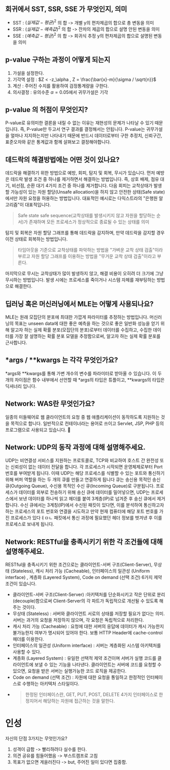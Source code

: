 ## 회귀에서 SST, SSR, SSE 가 무엇인지, 의미
- SST : $(실제값 - 평균)^2$ 의 합 -> 개별 y의 편차제곱의 합으로 총 변동을 의미
- SSR : $(실제값 - 예측값)^2$ 의 합 -> 잔차의 제곱의 합으로 설명 안된 변동을 의미
- SSE : $(예측값 - 평균)^2$ 의 합 -> 회귀식 추정 y의 편차제곱의 합으로 설명된 변동을 의미

## p-value 구하는 과정이 어떻게 되는지
1. 가설을 설정한다.
2. 기각역 설정 : $Z < -z_\alpha , Z = \frac{\bar{x}-m}{\sigma / \sqrt{n}}$
3. 계산 : 주어진 수치를 활용하여 검정통계량을 구한다.
4. 의사결정 : 유의수준 $\alpha = 0.05$에서 귀무가설은 기각

## p-value 의 허점이 무엇인지?
P-value로 유의미한 결론을 내릴 수 없는 이유는 재현성의 문제가 나타날 수 있기 때문입니다. 
즉, P-value만 두고서 연구 결과를 결정해서는 안됩니다. P-value는 귀무가설을 얼마나 지지하는지만 나타내기 때문에 반드시 데이터로부터 구한 추정치, 신뢰구간, 표준오차와 같은 통계값과 함께 살펴보고 결정해야합니다.

## 데드락의 해결방법에는 어떤 것이 있나요?
데드락을 해결하기 위한 방법으로 예방, 회피, 탐지 및 회복, 무시가 있습니다. 먼저 예방은 데드락 발생 조건 중 하나를 제거하면서 해결하는 방법입니다. 즉, 상호 배제, 점유 대기, 비선점, 순환 대기 4가지 조건 중 하나를 제거합니다.
다음 회피는 교착상태가 발생할 가능성이 있는 자원 할당(Unsafe allocation)을 하지 않고 안전한 상태(Safe state)에서만 자원 요청을 허용하는 방법입니다. 대표적인 예시로는 다익스트라의 "은행원 알고리즘"이 대표적입니다.
>Safe state
>safe sequence(교착상태를 발생시키지 않고 자원을 할당하는 순서)가 존재하며 모든 프로세스가 정상적으로 종료될 수 있는 상태를 의미


탐지 및 회복은 자원 할당 그래프를 통해 데드락을 감지하며, 만약 데드락을 감지할 경우 이전 상태로 회복하는 방법입니다.
> 타임아웃을 기준으로 교착상태를 파악하는 방법을 "가벼운 교착 상태 검출"이라 부르고
자원 할당 그래프를 이용하는 방법을 "무거운 교착 상태 검출"이라고 부른다.

마지막으로 무시는 교착상태가 많이 발생하지 않고, 해결 비용이 오히려 더 크기에 그냥 무시하는 방법입니다. 발생 시에는 프로세스를 죽이거나 시스템 자체를 재부팅하는 방법으로 해결한다.

## 딥러닝 혹은 머신러닝에서 MLE는  어떻게 사용되나요?
MLE는 원래 모집단의 분포에 최대한 가깝게 파라미터를 추정하는 방법입니다. 머신러닝의 목표는 unseen data에 대한 좋은 예측을 하는 것으로
좋은 일반화 성능을 얻기 위해 알고자 하는 실제 확률 분포(모집단의 분포)로부터 데이터를 수집하고, 수집한 데이터를 가장 잘 설명하는
확률 분포 모델을 추정함으로써, 알고자 하는 실제 확률 분포를 근사합니다.


## *args / **kwargs 는 각각 무엇인가요?
*args와 **kwargs를 통해 가변 개수의 변수를 파라미터로 받아올 수 있습니다. 이 두개의 차이점은 함수 내부에서 선언할 때 *args의 타입은 튜플이고, **kwargs의 타입은 딕셔너리 입니다.

## Network: WAS란 무엇인가요?
일종의 미들웨어로 웹 클라이언트의 요청 중 웹 애플리케이션이 동작하도록 지원하는 것을 목적으로 합니다. 일반적으로 컨테이너라는 용어로 쓰이고 Servlet, JSP, PHP 등의 프로그램으로 사용되고 있습니다.


## Network: UDP의 동작 과정에 대해 설명해주세요.
UDP는 비연결성 서비스를 지원하는 프로토콜로, TCP와 비교하여 호스트 간 완전성 또는 신뢰성이 없는 데이터 전달을 합니다.
각 프로세스가 시작되면 운영체제로부터 Port 번호를 부여받게 됩니다. 이때 UDP는 해당 프로세스를 식별할 수 있는 포트와 통신하기 위해 버퍼 역할을 하는 두 개의 큐를 만들고 연결하게 됩니다
큐는 송신용 목적인 송신 큐(Outgoing Queue), 수신용 목적인 수신 큐(Incoming Queue)로 구분됩니다.
프로세스가 데이터를 외부로 전송하기 위해 송신 큐에 데이터를 밀어넣으면, UDP는 프로세스에서 보낸 데이터를 하나씩 읽고 헤더를 붙여 3계층(IP)로 넘겨준 후 송신 큐에서 제거합니다.
수신 큐에서는 3계칭(IP)에서 수신된 패킷이 있다면, 이를 분석하여 통신하고자 하는 프로세스의 포트 번호와 연결을 시도하고 만약 현재 컴퓨터에 해당 포트 번호를 가진 프로세스가 있다ㅕㅁㄴ
패킷에서 통신 과정에 필요했던 헤더 정보를 벗겨낸 후 이를 프로세스로 보내게 됩니다.


## Network: RESTful을 충족시키기 위한 각 조건들에 대해 설명해주세요.
RESTful을 충족시키기 위한 조건으로는 클라이언트-서버 구조(Client-Server), 무상태 (Stateless), 캐시 처리 가능 (Cacheable), 인터페이스의 일관성 (Uniform interface)
, 계층화 (Layered System), Code on demand (선택 조건) 6가지 제약 조건이 있습니다.
- 클라이언트-서버 구조(Client-Server) :아키텍처를 단순화시키고 작은 단위로 분리(decouple)함으로써 Client-Server의 각 파트가 독립적으로 개선될 수 있도록 해주는 것이다.
- 무상태 (Stateless) : 서버와 클라이언트 서로의 상태를 저장할 필요가 없다는 의미. 서버는 과거의 요청을 저장하지 않으며, 각 요청은 독립적으로 처리한다.
- 캐시 처리 가능 (Cacheable) : 요청에 대한 서버의 응답에 데이터가 캐시 가능한지 불가능한지 여부가 명시되어 있어야 한다. 보통 HTTP Header에 cache-control 헤더를 이용한다.
- 인터페이스의 일관성 (Uniform interface) : 서버는 계층화된 시스템 아키텍처를 사용할 수 있다.
- 계층화 (Layered System) : 유일한 선택적 제약 조건이며 서버가 실행 코드를 클라이언트에 보낼 수 있는 기능을 나타낸다. 클라이언트는 서버에 코드를 요청할 수 있으면, 요청을 받은 서버는 실행가능한 코드 로직을 제공한다.
- Code on demand (선택 조건) : 자원에 대한 요청을 통일하고 한정적인 인터페이스로 수행하는 아키텍처 스타일이다.
- > 한정된 인터페이스란, GET, PUT, POST, DELETE 4가지 인터페이스로 한정지어서 해당하는 자원에 접근하는 것을 말한다.


# 인성
자신의 단점 3가지는 무엇인가요?
1. 성격이 급함 -> 빨리하려다 실수를 한다.
2. 의견 공유를 힘들어했음 -> 부스트캠프로 고침
3. 목표가 없으면 게을러진다 -> but, 주어진 일이 있다면 집중함.
